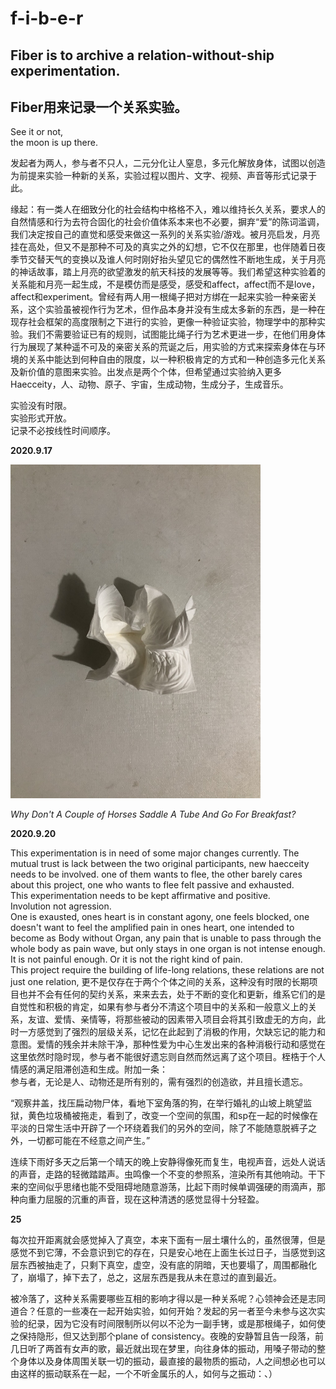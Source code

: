 # f-i-b-e-r

## Fiber is to archive a relation-without-ship experimentation.  
## Fiber用来记录一个关系实验。

See it or not,   
the moon is up there.

发起者为两人，参与者不只人，二元分化让人窒息，多元化解放身体，试图以创造为前提来实验一种新的关系，实验过程以图片、文字、视频、声音等形式记录于此。

缘起：有一类人在细致分化的社会结构中格格不入，难以维持长久关系，要求人的自然情感和行为去符合固化的社会价值体系本来也不必要，摒弃“爱”的陈词滥调，我们决定按自己的直觉和感受来做这一系列的关系实验/游戏。被月亮启发，月亮挂在高处，但又不是那种不可及的真实之外的幻想，它不仅在那里，也伴随着日夜季节交替天气的变换以及谁人何时刚好抬头望见它的偶然性不断地生成，关于月亮的神话故事，踏上月亮的欲望激发的航天科技的发展等等。我们希望这种实验着的关系能和月亮一起生成，不是模仿而是感受，感受和affect，affect而不是love，affect和experiment。曾经有两人用一根绳子把对方绑在一起来实验一种亲密关系，这个实验虽被视作行为艺术，但作品本身并没有生成太多新的东西，是一种在现存社会框架的高度限制之下进行的实验，更像一种验证实验，物理学中的那种实验。我们不需要验证已有的规则，试图能比绳子行为艺术更进一步，在他们用身体行为展现了某种遥不可及的亲密关系的荒诞之后，用实验的方式来探索身体在与环境的关系中能达到何种自由的限度，以一种积极肯定的方式和一种创造多元化关系及新价值的意图来实验。出发点是两个个体，但希望通过实验纳入更多Haecceity，人、动物、原子、宇宙，生成动物，生成分子，生成音乐。

实验没有时限。  
实验形式开放。  
记录不必按线性时间顺序。


**2020.9.17**

<img src="https://github.com/f-i-b-e-r/f-i-b-e-r.github.io/blob/master/fiber_pics/fiber01.jpg" width="400" height="533.3" />  

_Why Don't A Couple of Horses Saddle A Tube And Go For Breakfast?_ 


**2020.9.20**

This experimentation is in need of some major changes currently. The mutual trust is lack between the two original participants, new haecceity needs to be involved. one of them wants to flee, the other barely cares about this project, one who wants to flee felt passive and exhausted.   
This experimentation needs to be kept affirmative and positive.  
Involution not agression.  
One is exausted, ones heart is in constant agony, one feels blocked, one doesn't want to feel the amplified pain in ones heart, one intended to become as Body without Organ, any pain that is unable to pass through the whole body as pain wave, but only stays in one organ is not intense enough. It is not painful enough. Or it is not the right kind of pain.  
This project require the building of life-long relations, these relations are not just one relation, 更不是仅存在于两个个体之间的关系，这种没有时限的长期项目也并不会有任何的契约关系，来来去去，处于不断的变化和更新，维系它们的是自觉性和积极的肯定，如果有参与者分不清这个项目中的关系和一般意义上的关系，友谊、爱情、亲情等，将那些被动的因素带入项目会将其引致虚无的方向，此时一方感觉到了强烈的层级关系，记忆在此起到了消极的作用，欠缺忘记的能力和意图。爱情的残余并未除干净，那种性爱为中心生发出来的各种消极行动和感觉在这里依然时隐时现，参与者不能很好遗忘则自然而然远离了这个项目。桎梏于个人情感的满足阻滞创造和生成。附加一条：  
参与者，无论是人、动物还是所有别的，需有强烈的创造欲，并且擅长遗忘。
  
“观察井盖，找压扁动物尸体，看地下室角落的狗，在举行婚礼的山坡上眺望监狱，黄色垃圾桶被拖走，看到了，改变一个空间的氛围，和sp在一起的时候像在平淡的日常生活中开辟了一个环绕着我们的另外的空间，除了不能随意脱裤子之外，一切都可能在不经意之间产生。”  

连续下雨好多天之后第一个晴天的晚上安静得像死而复生，电视声音，远处人说话的声音，走路的轻微踏踏声。虫鸣像一个不变的参照系，渲染所有其他响动。干下来的空间似乎思绪也能不受阻碍地随意游荡，比起下雨时候单调强硬的雨滴声，那种向重力屈服的沉重的声音，现在这种清透的感觉显得十分轻盈。

**25**

每次拉开距离就会感觉掉入了真空，本来下面有一层土壤什么的，虽然很薄，但是感觉不到它薄，不会意识到它的存在，只是安心地在上面生长过日子，当感觉到这层东西被抽走了，只剩下真空，虚空，没有底的阴暗，天也要塌了，周围都融化了，崩塌了，掉下去了，总之，这层东西是我从未在意过的直到最近。
  
被冷落了，这种关系需要哪些互相的影响才得以是一种关系呢？心领神会还是志同道合？任意的一些凑在一起开始实验，如何开始？发起的另一者至今未参与这次实验的纪录，因为它没有时间限制所以何以不沦为一副手铐，或是那根绳子，如何使之保持隐形，但又达到那个plane of consistency。夜晚的安静暂且告一段落，前几日听了两首有女声的歌，最近就出现在梦里，向往身体的振动，用嗓子带动的整个身体以及身体周围关联一切的振动，最直接的最物质的振动，人之间想必也可以由这样的振动联系在一起，一个不听金属乐的人，如何与之振动：、）
